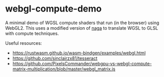 # webgl-compute-demo

A minimal demo of WGSL compute shaders that run (in the browser) using WebGL2.
This uses a modified version of [naga](https://github.com/elftausend/wgpu) to translate WGSL to GLSL with compute techniques.

Useful resources:
- https://rustwasm.github.io/wasm-bindgen/examples/webgl.html
- https://github.com/sinclairzx81/tesseract
- https://github.com/PixelsCommander/webgpu-vs-webgl-compute-matrix-multiplication/blob/master/webgl_matrix.js


